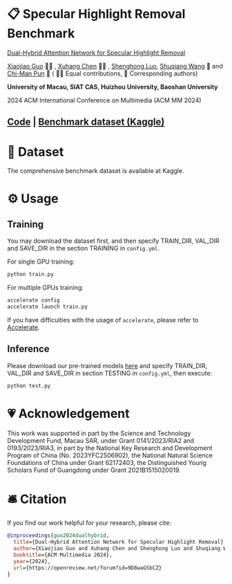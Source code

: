 # 📋 Specular Highlight Removal Benchmark

[Dual-Hybrid Attention Network for Specular Highlight Removal](https://arxiv.org/abs/2407.12255)

[Xiaojiao Guo](https://orcid.org/0009-0002-9177-8266) 👨‍💻‍ , [Xuhang Chen](https://cxh.netlify.app/) 👨‍💻‍ , [Shenghong Luo](https://shenghongluo.github.io/), [Shuqiang Wang](https://people.ucas.edu.cn/~wangshuqiang?language=en) 📮 and [Chi-Man Pun](https://www.cis.um.edu.mo/~cmpun/) 📮 ( 👨‍💻‍ Equal contributions, 📮 Corresponding authors)

**University of Macau, SIAT CAS, Huizhou University, Baoshan University**

2024 ACM International Conference on Multimedia (ACM MM 2024)

## [Code](https://github.com/CXH-Research/DHAN-SHR) | [Benchmark dataset (Kaggle)](https://www.kaggle.com/datasets/xuhangc/acm-mm-2024-dehighlight-dataset)

# 🔮 Dataset

The comprehensive benchmark dataset is available at Kaggle.

# ⚙️ Usage

## Training

You may download the dataset first, and then specify TRAIN_DIR, VAL_DIR and SAVE_DIR in the section TRAINING in `config.yml`.

For single GPU training:

```bash
python train.py
```

For multiple GPUs training:

```bash
accelerate config
accelerate launch train.py
```

If you have difficulties with the usage of `accelerate`, please refer to [Accelerate](https://github.com/huggingface/accelerate).

## Inference

Please download our pre-trained models [here](https://github.com/CXH-Research/DHAN-SHR/releases/tag/Weight) and specify TRAIN_DIR, VAL_DIR and SAVE_DIR in section TESTING in `config.yml`, then execute:

```bash
python test.py
```

# 💗 Acknowledgement

This work was supported in part by the Science and Technology Development Fund, Macau SAR, under Grant 0141/2023/RIA2 and 0193/2023/RIA3, in part by the National Key Research and Development Program of China (No. 2023YFC2506902), the National Natural Science Foundations of China under Grant 62172403, the Distinguished Young Scholars Fund of Guangdong under Grant 2021B1515020019.

# 🛎 Citation

If you find our work helpful for your research, please cite:

```bib
@inproceedings{guo2024dualhybrid,
  title={Dual-Hybrid Attention Network for Specular Highlight Removal},
  author={Xiaojiao Guo and Xuhang Chen and Shenghong Luo and Shuqiang Wang and Chi-Man Pun},
  booktitle={ACM Multimedia 2024},
  year={2024},
  url={https://openreview.net/forum?id=9D8waGSbCZ}
}
```

